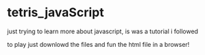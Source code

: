 # tetris_javaScript
just trying to learn more about javascript, is was a tutorial i followed

to play just downlowd the files and fun the html file in a browser!
